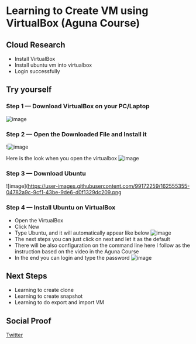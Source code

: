 

# Learning to Create VM using VirtualBox (Aguna Course)


## Cloud Research
- Install VirtualBox
- Install ubuntu vm into virtualbox
- Login successfully

## Try yourself

### Step 1 — Download VirtualBox on your PC/Laptop

![image](https://user-images.githubusercontent.com/99172259/162555137-9259a9a2-1f2d-496d-be55-4d60a1609e24.png)

### Step 2 — Open the Downloaded File and Install it

!![image](https://user-images.githubusercontent.com/99172259/162555229-c580ca78-a765-43f1-aafc-5305f86022be.png)

Here is the look when you open the virtualbox
![image](https://user-images.githubusercontent.com/99172259/162555258-8e24988a-910c-4a2c-b8d0-7472facdef6b.png)


### Step 3 — Download Ubuntu

![image](https://user-images.githubusercontent.com/99172259/162555355-04782a9c-9cf1-43be-9de6-d0f1329dc209.png


### Step 4 — Install Ubuntu on VirtualBox
- Open the VirtualBox
- Click New
- Type Ubuntu, and it will automatically appear like below
![image](https://user-images.githubusercontent.com/99172259/162555421-6cc7319a-1b9a-4dff-a906-19ca5c72d724.png)
- The next steps you can just click on next and let it as the default
- There will be also configuration on the command line here I follow as the instruction based on the video in the Aguna Course
- In the end you can login and type the password
![image](https://user-images.githubusercontent.com/99172259/162555603-57568651-90e8-4c5e-9c51-3c721ed9ce48.png)

## Next Steps

- Learning to create clone
- Learning to create snapshot
- Learning to do export and import VM

## Social Proof

[Twitter](https://twitter.com/JoeSeven08/status/1512464462854295555)
